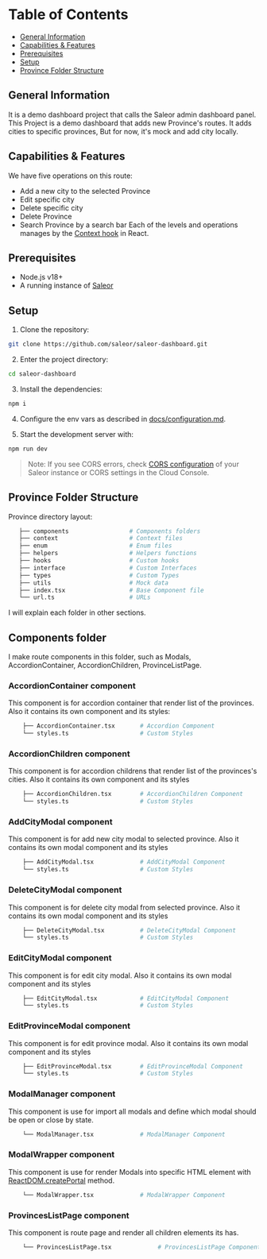 # Table of Contents

- [General Information](#general-information)
- [Capabilities & Features](#capabilities--features)
- [Prerequisites](#prerequisites)
- [Setup](#setup)
- [Province Folder Structure](#province-folder-structure)

## General Information

It is a demo dashboard project that calls the Saleor admin dashboard panel.
This Project is a demo dashboard that adds new Province's routes.
It adds cities to specific provinces, But for now, it's mock and add city locally.

## Capabilities & Features

We have five operations on this route:

- Add a new city to the selected Province
- Edit specific city
- Delete specific city
- Delete Province
- Search Province by a search bar
  Each of the levels and operations manages by the [Context hook](https://react.dev/reference/react/useContext) in React.

## Prerequisites

- Node.js v18+
- A running instance of [Saleor](https://github.com/saleor/saleor/)

## Setup

1. Clone the repository:

```bash
git clone https://github.com/saleor/saleor-dashboard.git
```

2. Enter the project directory:

```bash
cd saleor-dashboard
```

3. Install the dependencies:

```bash
npm i
```

4. Configure the env vars as described in [docs/configuration.md](docs/configuration.md).

5. Start the development server with:

```bash
npm run dev
```

> Note:
> If you see CORS errors, check [CORS configuration](https://docs.saleor.io/docs/3.x/developer/running-saleor/configuration#allowed_client_hosts) of your Saleor instance or CORS settings in the Cloud Console.

## Province Folder Structure

Province directory layout:

```bash
   ├── components                 # Components folders
   ├── context                    # Context files
   ├── enum                       # Enum files
   ├── helpers                    # Helpers functions
   ├── hooks                      # Custom hooks
   ├── interface                  # Custom Interfaces
   ├── types                      # Custom Types
   ├── utils                      # Mock data
   ├── index.tsx                  # Base Component file
   └── url.ts                     # URLs
```

I will explain each folder in other sections.

## Components folder

I make route components in this folder, such as Modals, AccordionContainer, AccordionChildren, ProvinceListPage.

### AccordionContainer component

This component is for accordion container that render list of the provinces.
Also it contains its own component and its styles:

```bash
    ├── AccordionContainer.tsx       # Accordion Component
    └── styles.ts                    # Custom Styles
```

### AccordionChildren component

This component is for accordion childrens that render list of the provinces's cities.
Also it contains its own component and its styles

```bash
    ├── AccordionChildren.tsx        # AccordionChildren Component
    └── styles.ts                    # Custom Styles
```

### AddCityModal component

This component is for add new city modal to selected province.
Also it contains its own modal component and its styles

```bash
    ├── AddCityModal.tsx             # AddCityModal Component
    └── styles.ts                    # Custom Styles
```

### DeleteCityModal component

This component is for delete city modal from selected province.
Also it contains its own modal component and its styles

```bash
    ├── DeleteCityModal.tsx          # DeleteCityModal Component
    └── styles.ts                    # Custom Styles
```

### EditCityModal component

This component is for edit city modal.
Also it contains its own modal component and its styles

```bash
    ├── EditCityModal.tsx            # EditCityModal Component
    └── styles.ts                    # Custom Styles
```

### EditProvinceModal component

This component is for edit province modal.
Also it contains its own modal component and its styles

```bash
    ├── EditProvinceModal.tsx        # EditProvinceModal Component
    └── styles.ts                    # Custom Styles
```

### ModalManager component

This component is use for import all modals and define which modal should be open or close by state.

```bash
    └── ModalManager.tsx             # ModalManager Component
```

### ModalWrapper component

This component is use for render Modals into specific HTML element with [ReactDOM.createPortal](https://react.dev/reference/react-dom/createPortal) method.

```bash
    └── ModalWrapper.tsx             # ModalWrapper Component
```

### ProvincesListPage component

This component is route page and render all children elements its has.

```bash
    └── ProvincesListPage.tsx             # ProvincesListPage Component
```
